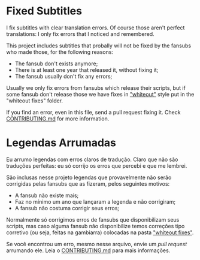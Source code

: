 # Fixed Subtitles

I fix subtitles with clear translation errors. Of course those aren't perfect translations: I only fix errors that I noticed and remembered.

This project includes subtitles that probally will not be fixed by the fansubs who made those, for the following reasons:

* The fansub don't exists anymore;
* There is at least one year that released it, without fixing it;
* The fansub usually don't fix any errors;

Usually we only fix errors from fansubs which release their scripts, but if some fansub don't release those we have fixes in ["whiteout"](https://en.wikipedia.org/wiki/Correction_fluid) style put in the "whiteout fixes" folder.

If you find an error, even in this file, send a pull request fixing it. Check [CONTRIBUTING.md](https://github.com/qgustavor/fixed-subtitles/blob/master/CONTRIBUTING.md) for more information.

# Legendas Arrumadas

Eu arrumo legendas com erros claros de tradução. Claro que não são traduções perfeitas: eu só corrijo os erros que percebi e que me lembrei.

São inclusas nesse projeto legendas que provavelmente não serão corrigidas pelas fansubs que as fizeram, pelos seguintes motivos:

* A fansub não existe mais;
* Faz no mínimo um ano que lançaram a legenda e não corrigiram;
* A fansub não costuma corrigir seus erros;

Normalmente só corrigimos erros de fansubs que disponibilizam seus scripts, mas caso alguma fansub não disponibilize temos correções tipo corretivo (ou seja, feitas na gambiarra) colocadas na pasta ["whiteout fixes"](https://en.wikipedia.org/wiki/Correction_fluid).

Se você encontrou um erro, mesmo nesse arquivo, envie um *pull request* arrumando ele. Leia o [CONTRIBUTING.md](https://github.com/qgustavor/fixed-subtitles/blob/master/CONTRIBUTING.md) para mais informações.